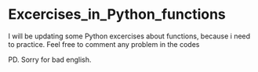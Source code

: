 # Excercises_in_Python_functions

I will be updating some Python excercises about functions, because i need to practice.
Feel free to comment any problem in the codes

PD. Sorry for bad english.
